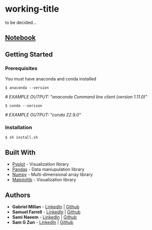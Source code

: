 # working-title
to be decided...

## [Notebook](./working-title.ipynb)

## Getting Started

### Prerequisites

You must have anaconda and conda installed

```
$ anaconda --version
```
*# EXAMPLE OUTPUT: "anaconda Command line client (version 1.11.0)"*
```
$ conda --verison
```
*# EXAMPLE OUTPUT: "conda 22.9.0"*

### Installation
```
$ sh install.sh
```

## Built With

- [Pyplot](https://plotly.com/python/) - Visualization library
- [Pandas](https://pandas.pydata.org/docs/#) - Data maniupulation library
- [Numpy](https://numpy.org/) - Multi-dimensional array library
- [Matplotlib](https://matplotlib.org/stable/index.html) - Visualization library

## Authors
- **Gabriel Millan** - [LinkedIn](https://www.linkedin.com/in/millangabriel/) | [Github](https://github.com/gjmillan)
- **Samuel Farrell** - [LinkedIn](https://www.linkedin.com/in/samuelcfarrell/) | [Github](https://github.com/SZun)
- **Sami Naeem** - [LinkedIn](https://www.linkedin.com/in/szun/) | [Github](https://github.com/SZun)
- **Sam G Zun** - [LinkedIn](https://www.linkedin.com/in/szun/) | [Github](https://github.com/SZun)
